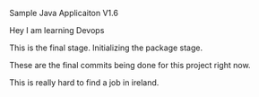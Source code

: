 
Sample Java Applicaiton V1.6

Hey I am learning Devops

This is the final stage. Initializing the package stage.

These are the final commits being done for this project right now.

This is really hard to find a job in ireland.
